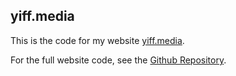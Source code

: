 ## yiff.media
This is the code for my website [yiff.media](https://yiff.media).

For the full website code, see the [Github Repository](https://github.com/DonovanDMC/Websites).
